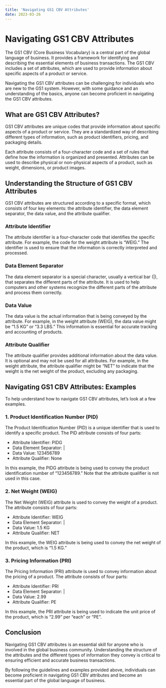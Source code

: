 ```yaml
---
title: 'Navigating GS1 CBV Attributes'
date: 2023-03-26
---
```


# Navigating GS1 CBV Attributes

The GS1 CBV (Core Business Vocabulary) is a central part of the global language of business. It provides a framework for identifying and describing the essential elements of business transactions. The GS1 CBV includes a set of attributes, which are used to provide information about specific aspects of a product or service.

Navigating the GS1 CBV attributes can be challenging for individuals who are new to the GS1 system. However, with some guidance and an understanding of the basics, anyone can become proficient in navigating the GS1 CBV attributes.

## What are GS1 CBV Attributes?

GS1 CBV attributes are unique codes that provide information about specific aspects of a product or service. They are a standardized way of describing different types of information, such as product identifiers, pricing, and packaging details.

Each attribute consists of a four-character code and a set of rules that define how the information is organized and presented. Attributes can be used to describe physical or non-physical aspects of a product, such as weight, dimensions, or product images.

## Understanding the Structure of GS1 CBV Attributes

GS1 CBV attributes are structured according to a specific format, which consists of four key elements: the attribute identifier, the data element separator, the data value, and the attribute qualifier.

### Attribute Identifier

The attribute identifier is a four-character code that identifies the specific attribute. For example, the code for the weight attribute is “WEIG.” The identifier is used to ensure that the information is correctly interpreted and processed.

### Data Element Separator

The data element separator is a special character, usually a vertical bar (|), that separates the different parts of the attribute. It is used to help computers and other systems recognize the different parts of the attribute and process them correctly.

### Data Value

The data value is the actual information that is being conveyed by the attribute. For example, in the weight attribute (WEIG), the data value might be “1.5 KG” or “3.3 LBS.” This information is essential for accurate tracking and accounting of products.

### Attribute Qualifier

The attribute qualifier provides additional information about the data value. It is optional and may not be used for all attributes. For example, in the weight attribute, the attribute qualifier might be “NET” to indicate that the weight is the net weight of the product, excluding any packaging.

## Navigating GS1 CBV Attributes: Examples

To help understand how to navigate GS1 CBV attributes, let’s look at a few examples.

### 1. Product Identification Number (PID)

The Product Identification Number (PID) is a unique identifier that is used to identify a specific product. The PID attribute consists of four parts:

- Attribute Identifier: PIDG
- Data Element Separator: |
- Data Value: 123456789
- Attribute Qualifier: None

In this example, the PIDG attribute is being used to convey the product identification number of “123456789.” Note that the attribute qualifier is not used in this case.

### 2. Net Weight (WEIG)

The Net Weight (WEIG) attribute is used to convey the weight of a product. The attribute consists of four parts:

- Attribute Identifier: WEIG
- Data Element Separator: |
- Data Value: 1.5 KG
- Attribute Qualifier: NET

In this example, the WEIG attribute is being used to convey the net weight of the product, which is “1.5 KG.”

### 3. Pricing Information (PRI)

The Pricing Information (PRI) attribute is used to convey information about the pricing of a product. The attribute consists of four parts:

- Attribute Identifier: PRI
- Data Element Separator: |
- Data Value: 2.99
- Attribute Qualifier: PE

In this example, the PRI attribute is being used to indicate the unit price of the product, which is “2.99” per “each” or “PE”.

## Conclusion

Navigating GS1 CBV attributes is an essential skill for anyone who is involved in the global business community. Understanding the structure of the attributes and the different types of information they convey is critical to ensuring efficient and accurate business transactions.

By following the guidelines and examples provided above, individuals can become proficient in navigating GS1 CBV attributes and become an essential part of the global language of business.
